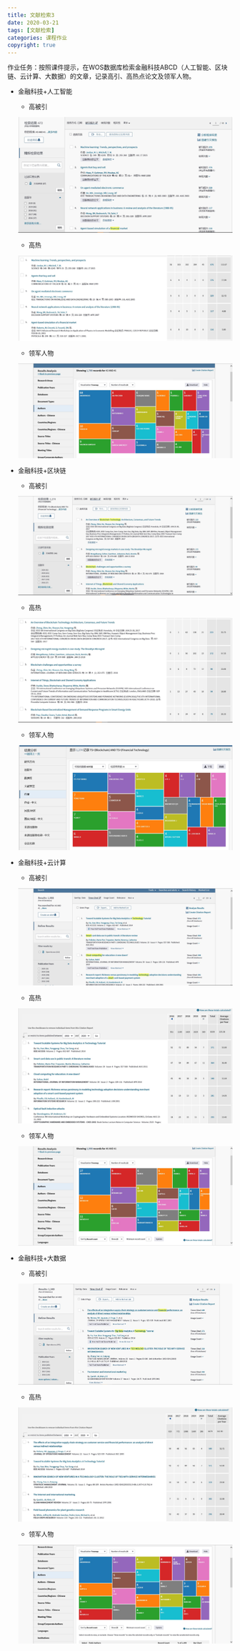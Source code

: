 ```yaml
---
title: 文献检索3
date: 2020-03-21
tags: [文献检索]
categories: 课程作业
copyright: true
---
```

作业任务：按照课件提示，在WOS数据库检索金融科技ABCD（人工智能、区块链、云计算、大数据）的文章，记录高引、高热点论文及领军人物。

- 金融科技+人工智能

    - 高被引
    <div style='text-align: center'>

    ![金融科技+人工智能+高引](./image/金融科技+人工智能高被引.jpg)

    </div>

    - 高热
    <div style='text-align: center'>

    ![金融科技+人工智能+高热](./image/金融科技+人工智能高热.jpg)

    </div>
    
    - 领军人物
    <div style='text-align: center'>

    ![金融科技+人工智能+领军人物](./image/金融科技+人工智能领军人物.jpg)

    </div>

- 金融科技+区块链

    - 高被引
    <div style='text-align: center'>

    ![金融科技+区块链+高引](./image/金融科技+区块链高被引.jpg)

    </div>

    - 高热
    <div style='text-align: center'>

    ![金融科技+区块链+高热](./image/金融科技+区块链高热.jpg)

    </div>

    - 领军人物
    <div style='text-align: center'>

    ![金融科技+区块链+领军人物](./image/金融科技+区块链领军人物.jpg)

    </div>

- 金融科技+云计算

    - 高被引
    <div style='text-align: center'>

    ![金融科技+云计算+高引](./image/金融科技+云计算高被引.jpg)

    </div>

    - 高热
    <div style='text-align: center'>

    ![金融科技+云计算+高热](./image/金融科技+云计算高热.jpg)

    </div>
    
    - 领军人物
    <div style='text-align: center'>

    ![金融科技+云计算+领军人物](./image/金融科技+云计算领军人物.jpg)

    </div>

- 金融科技+大数据

    - 高被引
    <div style='text-align: center'>

    ![金融科技+大数据+高引](./image/金融科技+大数据高被引.jpg)

    </div>

    - 高热
    <div style='text-align: center'>

    ![金融科技+大数据+高热](./image/金融科技+大数据高热.jpg)

    </div>

    - 领军人物
    <div style='text-align: center'>

    ![金融科技+大数据+领军人物](./image/金融科技+大数据领军人物.jpg)

    </div>